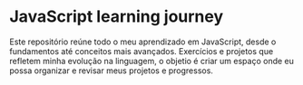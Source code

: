 # JavaScript learning journey

Este repositório reúne todo o meu aprendizado em JavaScript, desde o fundamentos até conceitos mais avançados. Exercícios e projetos que refletem minha evolução na linguagem, o objetio é criar um espaço onde eu possa organizar e revisar meus projetos e progressos.
 
 
